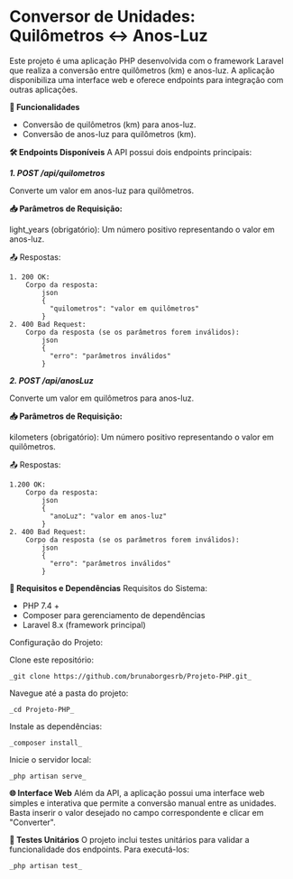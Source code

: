 # Conversor de Unidades: Quilômetros ↔ Anos-Luz
Este projeto é uma aplicação PHP desenvolvida com o framework Laravel que realiza a conversão entre quilômetros (km) e anos-luz. A aplicação disponibiliza uma interface web e oferece endpoints para integração com outras aplicações.

**🚀 Funcionalidades**
- Conversão de quilômetros (km) para anos-luz.
- Conversão de anos-luz para quilômetros (km).

**🛠️ Endpoints Disponíveis**
A API possui dois endpoints principais:

**_1. POST /api/quilometros_**

  Converte um valor em anos-luz para quilômetros.

**📥 Parâmetros de Requisição:**

light_years (obrigatório): Um número positivo representando o valor em anos-luz.

📤 Respostas:

    1. 200 OK:
        Corpo da resposta:
            json 
            {
              "quilometros": "valor em quilômetros"
            }
    2. 400 Bad Request:
        Corpo da resposta (se os parâmetros forem inválidos):
            json
            {
              "erro": "parâmetros inválidos"
            }
            
**_2. POST /api/anosLuz_**

  Converte um valor em quilômetros para anos-luz.

**📥 Parâmetros de Requisição:**

kilometers (obrigatório): Um número positivo representando o valor em quilômetros.

📤 Respostas:

    1.200 OK:
        Corpo da resposta:
            json
            {
              "anoLuz": "valor em anos-luz"
            }
    2. 400 Bad Request:
        Corpo da resposta (se os parâmetros forem inválidos):
            json
            {
              "erro": "parâmetros inválidos"
            }

**🔧 Requisitos e Dependências**
Requisitos do Sistema:
- PHP 7.4 +
- Composer para gerenciamento de dependências
- Laravel 8.x (framework principal)
  
Configuração do Projeto:

Clone este repositório:

    _git clone https://github.com/brunaborgesrb/Projeto-PHP.git_
    
Navegue até a pasta do projeto:

    _cd Projeto-PHP_
    
Instale as dependências:

    _composer install_
    
Inicie o servidor local:

    _php artisan serve_

**🌐 Interface Web**
Além da API, a aplicação possui uma interface web simples e interativa que permite a conversão manual entre as unidades. Basta inserir o valor desejado no campo correspondente e clicar em "Converter".

**🧪 Testes Unitários**
O projeto inclui testes unitários para validar a funcionalidade dos endpoints. Para executá-los:

    _php artisan test_
